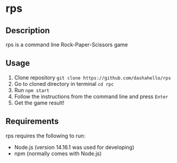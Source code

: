 # rps

## Description

rps is a command line Rock-Paper-Scissors game

## Usage

1. Clone repository `git clone https://github.com/dashahello/rps`
2. Go to cloned directory in terminal `cd rpc`
3. Run `npm start`
4. Follow the instructions from the command line and press `Enter`
5. Get the game result!

## Requirements

rps requires the following to run:

- Node.js (version 14.16.1 was used for developing)
- npm (normally comes with Node.js)
